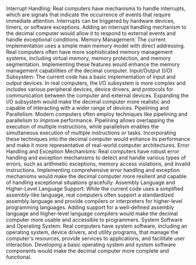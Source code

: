 Interrupt Handling: Real computers have mechanisms to handle interrupts, which are signals that indicate the occurrence of events that require immediate attention. Interrupts can be triggered by hardware devices, timers, or software exceptions. Adding an interrupt handling mechanism to the decimal computer would allow it to respond to external events and handle exceptional conditions.
Memory Management: The current implementation uses a simple main memory model with direct addressing. Real computers often have more sophisticated memory management systems, including virtual memory, memory protection, and memory segmentation. Implementing these features would enhance the memory management capabilities of the decimal computer.
Input/Output (I/O) Subsystem: The current code has a basic implementation of input and output devices. In real computers, the I/O subsystem is more complex and includes various peripheral devices, device drivers, and protocols for communication between the computer and external devices. Expanding the I/O subsystem would make the decimal computer more realistic and capable of interacting with a wider range of devices.
Pipelining and Parallelism: Modern computers often employ techniques like pipelining and parallelism to improve performance. Pipelining allows overlapping the execution of multiple instructions, while parallelism enables the simultaneous execution of multiple instructions or tasks. Incorporating these techniques into the decimal computer would enhance its performance and make it more representative of real-world computer architectures.
Error Handling and Exception Mechanisms: Real computers have robust error handling and exception mechanisms to detect and handle various types of errors, such as arithmetic exceptions, memory access violations, and invalid instructions. Implementing comprehensive error handling and exception mechanisms would make the decimal computer more resilient and capable of handling exceptional situations gracefully.
Assembly Language and Higher-Level Language Support: While the current code uses a simplified assembly-like language, real computers often support a standardized assembly language and provide compilers or interpreters for higher-level programming languages. Adding support for a well-defined assembly language and higher-level language compilers would make the decimal computer more usable and accessible to programmers.
System Software and Operating System: Real computers have system software, including an operating system, device drivers, and utility programs, that manage the computer's resources, provide services to applications, and facilitate user interaction. Developing a basic operating system and system software components would make the decimal computer more complete and functional.
